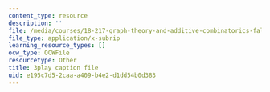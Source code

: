 ```yaml
---
content_type: resource
description: ''
file: /media/courses/18-217-graph-theory-and-additive-combinatorics-fall-2019/e195c7d52caaa409b4e2d1dd54b0d383_MlYhHsq_tOU.srt
file_type: application/x-subrip
learning_resource_types: []
ocw_type: OCWFile
resourcetype: Other
title: 3play caption file
uid: e195c7d5-2caa-a409-b4e2-d1dd54b0d383
---
```

